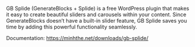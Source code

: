 GB Splide (GenerateBlocks + Splide) is a free WordPress plugin that makes it easy to create beautiful sliders and carousels within your content. 
Since GenerateBlocks doesn’t have a built-in slider feature, GB Splide saves you time by adding this powerful functionality seamlessly.

Documentation: https://minhthe.net/downloads/gb-splide/

